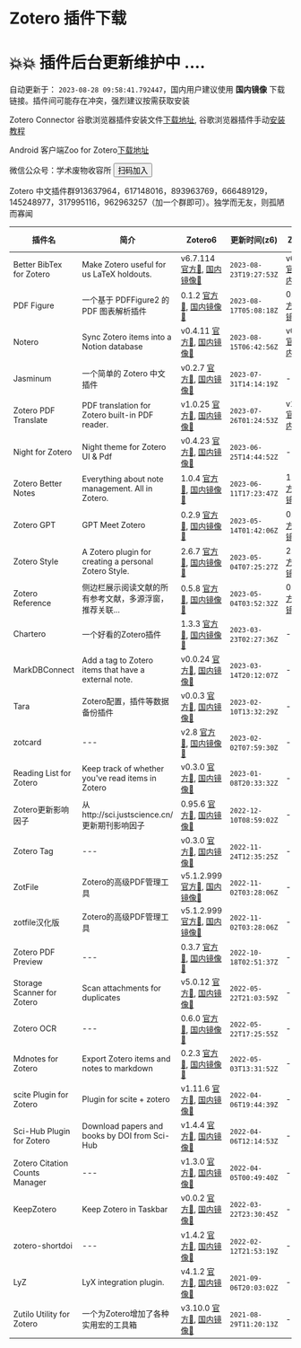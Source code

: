 # Zotero 插件下载

# 💥💥 插件后台更新维护中 ....
自动更新于： `2023-08-28 09:58:41.792447`，国内用户建议使用 **国内镜像** 下载链接。插件间可能存在冲突，强烈建议按需获取安装

Zotero Connector 谷歌浏览器插件安装文件[下载地址](https://crxdl-1257117300.file.myqcloud.com/crx0795607d11df537/ekhagklcjbdpajgpjgmbionohlpdbjgc_v5.0.97.zip), 谷歌浏览器插件手动[安装教程](https://zhuanlan.zhihu.com/p/80305764)

Android 客户端Zoo for Zotero[下载地址](https://ftp.linxingzhong.top/zooforzotero_43_apps.evozi.com.apk)

微信公众号：学术废物收容所 <button onclick="document.getElementById('show_image_popup').style.display='block'">扫码加入</button>
<div id="show_image_popup" style="display: none; position: absolute; top: 10%; left: 50%; z-index: 1000; transform: translate(-50%, -50%);">
  <div class="close-btn-area" style="text-align: right;max-width: 80%;">
    <button id="close-btn" style='color:red;' onclick="document.getElementById('show_image_popup').style.display='none'">X</button> 
  </div>
  <div id="image-show-area" style="max-width: 80%;">
    <img id="large-image" alt="" src="./wechat.jpg">
  </div>
</div>Zotero 中文插件群913637964，617148016，893963769，666489129，145248977，317995116，962963257（加一个群即可）。独学而无友，则孤陋而寡闻

| 插件名 | 简介 |  Zotero6 | 更新时间(z6) | Zotero7 | 更新时间(z7) | GitHub链接 |
| ----- | ----- | ----- | ----- | ----- | ----- | ----- |
| Better BibTex for Zotero | Make Zotero useful for us LaTeX holdouts. | v6.7.114 [官方🔗](https://github.com/retorquere/zotero-better-bibtex/releases/download/v6.7.114/zotero-better-bibtex-6.7.114.xpi), [国内镜像🔗](https://ftp.linxingzhong.top/plugins/Better_BibTex_for_Zotero/zotero-better-bibtex-6.7.114.xpi) | `2023-08-23T19:27:53Z` | v6.7.114 [官方🔗](https://github.com/retorquere/zotero-better-bibtex/releases/download/v6.7.114/zotero-better-bibtex-6.7.114.xpi), [国内镜像🔗](https://ftp.linxingzhong.top/plugins/Better_BibTex_for_Zotero/zotero-better-bibtex-6.7.114.xpi) | `2023-08-23T19:27:53Z` | [🏠](https://github.com/retorquere/zotero-better-bibtex) |
| PDF Figure | 一个基于 PDFFigure2 的 PDF 图表解析插件 | 0.1.2 [官方🔗](https://github.com/MuiseDestiny/zotero-figure/releases/download/0.1.2/zotero-figure.xpi), [国内镜像🔗](https://ftp.linxingzhong.top/plugins/PDF_Figure/zotero-figure_0.1.2.xpi) | `2023-08-17T05:08:18Z` | 0.1.2 [官方🔗](https://github.com/MuiseDestiny/zotero-figure/releases/download/0.1.2/zotero-figure.xpi), [国内镜像🔗](https://ftp.linxingzhong.top/plugins/PDF_Figure/zotero-figure_0.1.2.xpi) | `2023-08-17T05:08:18Z` | [🏠](https://github.com/MuiseDestiny/zotero-figure) |
| Notero | Sync Zotero items into a Notion database | v0.4.11 [官方🔗](https://github.com/dvanoni/notero/releases/download/v0.4.11/notero-0.4.11.xpi), [国内镜像🔗](https://ftp.linxingzhong.top/plugins/Notero/notero-0.4.11.xpi) | `2023-08-15T06:42:56Z` | v0.4.11 [官方🔗](https://github.com/dvanoni/notero/releases/download/v0.4.11/notero-0.4.11.xpi), [国内镜像🔗](https://ftp.linxingzhong.top/plugins/Notero/notero-0.4.11.xpi) | `2023-08-15T06:42:56Z` | [🏠](https://github.com/dvanoni/notero) |
| Jasminum | 一个简单的 Zotero 中文插件 | v0.2.7 [官方🔗](https://github.com/l0o0/jasminum/releases/download/v0.2.7/jasminum-v0.2.7.xpi), [国内镜像🔗](https://ftp.linxingzhong.top/plugins/Jasminum/jasminum-v0.2.7.xpi) | `2023-07-31T14:14:19Z` | --- | `---` | [🏠](https://github.com/l0o0/jasminum) |
| Zotero PDF Translate | PDF translation for Zotero built-in PDF reader. | v1.0.25 [官方🔗](https://github.com/windingwind/zotero-pdf-translate/releases/download/v1.0.25/zotero-pdf-translate.xpi), [国内镜像🔗](https://ftp.linxingzhong.top/plugins/Zotero_PDF_Translate/zotero-pdf-translate_v1.0.25.xpi) | `2023-07-26T01:24:53Z` | v1.0.25 [官方🔗](https://github.com/windingwind/zotero-pdf-translate/releases/download/v1.0.25/zotero-pdf-translate.xpi), [国内镜像🔗](https://ftp.linxingzhong.top/plugins/Zotero_PDF_Translate/zotero-pdf-translate_v1.0.25.xpi) | `2023-07-26T01:24:53Z` | [🏠](https://github.com/windingwind/zotero-pdf-translate) |
| Night for Zotero | Night theme for Zotero UI &amp; Pdf | v0.4.23 [官方🔗](https://github.com/tefkah/zotero-night/releases/download/v0.4.23/night.xpi), [国内镜像🔗](https://ftp.linxingzhong.top/plugins/Night_for_Zotero/night_v0.4.23.xpi) | `2023-06-25T14:44:52Z` | --- | `---` | [🏠](https://github.com/ThomasFKJorna/zotero-night) |
| Zotero Better Notes | Everything about note management. All in Zotero. | 1.0.4 [官方🔗](https://github.com/windingwind/zotero-better-notes/releases/download/1.0.4/zotero-better-notes.xpi), [国内镜像🔗](https://ftp.linxingzhong.top/plugins/Zotero_Better_Notes/zotero-better-notes_1.0.4.xpi) | `2023-06-11T17:23:47Z` | 1.0.4 [官方🔗](https://github.com/windingwind/zotero-better-notes/releases/download/1.0.4/zotero-better-notes.xpi), [国内镜像🔗](https://ftp.linxingzhong.top/plugins/Zotero_Better_Notes/zotero-better-notes_1.0.4.xpi) | `2023-06-11T17:23:47Z` | [🏠](https://github.com/windingwind/zotero-better-notes) |
| Zotero GPT | GPT Meet Zotero | 0.2.9 [官方🔗](https://github.com/MuiseDestiny/zotero-gpt/releases/download/0.2.9/zotero-gpt-129.xpi), [国内镜像🔗](https://ftp.linxingzhong.top/plugins/Zotero_GPT/zotero-gpt-129_0.2.9.xpi) | `2023-05-14T01:42:06Z` | 0.2.9 [官方🔗](https://github.com/MuiseDestiny/zotero-gpt/releases/download/0.2.9/zotero-gpt-129.xpi), [国内镜像🔗](https://ftp.linxingzhong.top/plugins/Zotero_GPT/zotero-gpt-129_0.2.9.xpi) | `2023-05-14T01:42:06Z` | [🏠](https://github.com/MuiseDestiny/zotero-gpt) |
| Zotero Style | A Zotero plugin for creating a personal Zotero Style. | 2.6.7 [官方🔗](https://github.com/MuiseDestiny/zotero-style/releases/download/2.6.7/zotero-style-es-custom.xpi), [国内镜像🔗](https://ftp.linxingzhong.top/plugins/Zotero_Style/zotero-style-es-custom_2.6.7.xpi) | `2023-05-04T07:25:27Z` | 2.6.7 [官方🔗](https://github.com/MuiseDestiny/zotero-style/releases/download/2.6.7/zotero-style-es-custom.xpi), [国内镜像🔗](https://ftp.linxingzhong.top/plugins/Zotero_Style/zotero-style-es-custom_2.6.7.xpi) | `2023-05-04T07:25:27Z` | [🏠](https://github.com/MuiseDestiny/ZoteroStyle) |
| Zotero Reference | 侧边栏展示阅读文献的所有参考文献，多源浮窗，推荐关联... | 0.5.8 [官方🔗](https://github.com/MuiseDestiny/zotero-reference/releases/download/0.5.8/zotero-reference.xpi), [国内镜像🔗](https://ftp.linxingzhong.top/plugins/Zotero_Reference/zotero-reference_0.5.8.xpi) | `2023-05-04T03:52:32Z` | 0.5.8 [官方🔗](https://github.com/MuiseDestiny/zotero-reference/releases/download/0.5.8/zotero-reference.xpi), [国内镜像🔗](https://ftp.linxingzhong.top/plugins/Zotero_Reference/zotero-reference_0.5.8.xpi) | `2023-05-04T03:52:32Z` | [🏠](https://github.com/MuiseDestiny/zotero-reference) |
| Chartero | 一个好看的Zotero插件 | 1.3.3 [官方🔗](https://github.com/volatile-static/Chartero/releases/download/1.3.3/Chartero.xpi), [国内镜像🔗](https://ftp.linxingzhong.top/plugins/Chartero/Chartero_1.3.3.xpi) | `2023-03-23T02:27:36Z` | --- | `---` | [🏠](https://github.com/volatile-static/Chartero) |
| MarkDBConnect | Add a tag to Zotero items that have a external note. | v0.0.24 [官方🔗](https://github.com/daeh/zotero-markdb-connect/releases/download/v0.0.24/MarkDBConnect-0.0.24.xpi), [国内镜像🔗](https://ftp.linxingzhong.top/plugins/MarkDBConnect/MarkDBConnect-0.0.24.xpi) | `2023-03-14T20:12:07Z` | --- | `---` | [🏠](https://github.com/daeh/zotero-obsidian-citations) |
| Tara | Zotero配置，插件等数据备份插件 | v0.0.3 [官方🔗](https://github.com/l0o0/tara/releases/download/v0.0.3/tara.xpi), [国内镜像🔗](https://ftp.linxingzhong.top/plugins/Tara/tara_v0.0.3.xpi) | `2023-02-10T13:32:29Z` | --- | `---` | [🏠](https://github.com/l0o0/tara) |
| zotcard | --- | v2.8 [官方🔗](https://github.com/018/zotcard/releases/download/v2.8/zotcard-2.8.1.xpi), [国内镜像🔗](https://ftp.linxingzhong.top/plugins/zotcard/zotcard-2.8.1.xpi) | `2023-02-02T07:59:30Z` | --- | `---` | [🏠](https://github.com/018/zotcard) |
| Reading List for Zotero | Keep track of whether you've read items in Zotero | v0.3.0 [官方🔗](https://github.com/Dominic-DallOsto/zotero-reading-list/releases/download/v0.3.0/zotero-reading-list-0.3.0.xpi), [国内镜像🔗](https://ftp.linxingzhong.top/plugins/Reading_List_for_Zotero/zotero-reading-list-0.3.0.xpi) | `2023-01-08T20:33:32Z` | --- | `---` | [🏠](https://github.com/Dominic-DallOsto/zotero-reading-list) |
| Zotero更新影响因子 | 从http://sci.justscience.cn/更新期刊影响因子 | 0.95.6 [官方🔗](https://github.com/redleafnew/zotero-updateifs/releases/download/0.95.6/zotero-updateifs.xpi), [国内镜像🔗](https://ftp.linxingzhong.top/plugins/Zotero更新影响因子/zotero-updateifs_0.95.6.xpi) | `2022-12-10T08:59:02Z` | --- | `---` | [🏠](https://github.com/redleafnew/zotero-updateifs) |
| Zotero Tag | --- | v0.3.0 [官方🔗](https://github.com/windingwind/zotero-tag/releases/download/v0.3.0/zotero-tag.xpi), [国内镜像🔗](https://ftp.linxingzhong.top/plugins/Zotero_Tag/zotero-tag_v0.3.0.xpi) | `2022-11-24T12:35:25Z` | --- | `---` | [🏠](https://github.com/windingwind/zotero-tag) |
| ZotFile | Zotero的高级PDF管理工具 | v5.1.2.999 [官方🔗](https://github.com/lychichem/zotfile/releases/download/v5.1.2.999/zotfile-v5.1.2.999-fx.xpi), [国内镜像🔗](https://ftp.linxingzhong.top/plugins/ZotFile/zotfile-v5.1.2.999-fx.xpi) | `2022-11-02T03:28:06Z` | --- | `---` | [🏠](https://github.com/lychichem/zotfile) |
| zotfile汉化版 | Zotero的高级PDF管理工具 | v5.1.2.999 [官方🔗](https://github.com/lychichem/zotfile/releases/download/v5.1.2.999/zotfile-v5.1.2.999-fx.xpi), [国内镜像🔗](https://ftp.linxingzhong.top/plugins/zotfile汉化版/zotfile-v5.1.2.999-fx.xpi) | `2022-11-02T03:28:06Z` | --- | `---` | [🏠](https://github.com/lychichem/zotfile) |
| Zotero PDF Preview | --- | 0.3.7 [官方🔗](https://github.com/windingwind/zotero-pdf-preview/releases/download/0.3.7/zotero-pdf-preview.xpi), [国内镜像🔗](https://ftp.linxingzhong.top/plugins/Zotero_PDF_Preview/zotero-pdf-preview_0.3.7.xpi) | `2022-10-18T02:51:37Z` | --- | `---` | [🏠](https://github.com/windingwind/zotero-pdf-preview) |
| Storage Scanner for Zotero | Scan attachments for duplicates | v5.0.12 [官方🔗](https://github.com/retorquere/zotero-storage-scanner/releases/download/v5.0.12/zotero-storage-scanner-5.0.12.xpi), [国内镜像🔗](https://ftp.linxingzhong.top/plugins/Storage_Scanner_for_Zotero/zotero-storage-scanner-5.0.12.xpi) | `2022-05-22T21:03:59Z` | --- | `---` | [🏠](https://github.com/retorquere/zotero-storage-scanner) |
| Zotero OCR | --- | 0.6.0 [官方🔗](https://github.com/UB-Mannheim/zotero-ocr/releases/download/0.6.0/zotero-ocr-0.6.0.xpi), [国内镜像🔗](https://ftp.linxingzhong.top/plugins/Zotero_OCR/zotero-ocr-0.6.0.xpi) | `2022-05-22T17:25:55Z` | --- | `---` | [🏠](https://github.com/UB-Mannheim/zotero-ocr) |
| Mdnotes for Zotero | Export Zotero items and notes to markdown | 0.2.3 [官方🔗](https://github.com/argenos/zotero-mdnotes/releases/download/0.2.3/mdnotes-0.2.3.xpi), [国内镜像🔗](https://ftp.linxingzhong.top/plugins/Mdnotes_for_Zotero/mdnotes-0.2.3.xpi) | `2022-05-03T13:31:52Z` | --- | `---` | [🏠](https://github.com/argenos/zotero-mdnotes) |
| scite Plugin for Zotero | Plugin for scite + zotero | v1.11.6 [官方🔗](https://github.com/scitedotai/scite-zotero-plugin/releases/download/v1.11.6/zotero-scite-1.11.6.xpi), [国内镜像🔗](https://ftp.linxingzhong.top/plugins/scite_Plugin_for_Zotero/zotero-scite-1.11.6.xpi) | `2022-04-06T19:44:39Z` | --- | `---` | [🏠](https://github.com/scitedotai/scite-zotero-plugin) |
| Sci-Hub Plugin for Zotero | Download papers and books by DOI from Sci-Hub | v1.4.4 [官方🔗](https://github.com/ethanwillis/zotero-scihub/releases/download/v1.4.4/zotero-scihub-1.4.4.xpi), [国内镜像🔗](https://ftp.linxingzhong.top/plugins/Sci-Hub_Plugin_for_Zotero/zotero-scihub-1.4.4.xpi) | `2022-04-06T12:14:53Z` | --- | `---` | [🏠](https://github.com/ethanwillis/zotero-scihub) |
| Zotero Citation Counts Manager | --- | v1.3.0 [官方🔗](https://github.com/eschnett/zotero-citationcounts/releases/download/v1.3.0/zotero-citationcounts-1.3.0.xpi), [国内镜像🔗](https://ftp.linxingzhong.top/plugins/Zotero_Citation_Counts_Manager/zotero-citationcounts-1.3.0.xpi) | `2022-04-05T00:49:40Z` | --- | `---` | [🏠](https://github.com/eschnett/zotero-citationcounts) |
| KeepZotero | Keep Zotero in Taskbar | v0.0.2 [官方🔗](https://github.com/yhmtsai/KeepZotero/releases/download/v0.0.2/keepzotero-0.0.2-fx.xpi), [国内镜像🔗](https://ftp.linxingzhong.top/plugins/KeepZotero/keepzotero-0.0.2-fx.xpi) | `2022-03-22T23:30:45Z` | --- | `---` | [🏠](https://github.com/yhmtsai/KeepZotero) |
| zotero-shortdoi | --- | v1.4.2 [官方🔗](https://github.com/bwiernik/zotero-shortdoi/releases/download/v1.4.2/zotero-doi-manager-1.4.2.xpi), [国内镜像🔗](https://ftp.linxingzhong.top/plugins/zotero-shortdoi/zotero-doi-manager-1.4.2.xpi) | `2022-02-12T21:53:19Z` | --- | `---` | [🏠](https://github.com/bwiernik/zotero-shortdoi) |
| LyZ | LyX integration plugin. | v4.1.2 [官方🔗](https://github.com/wshanks/lyz/releases/download/v4.1.2/lyz.xpi), [国内镜像🔗](https://ftp.linxingzhong.top/plugins/LyZ/lyz_v4.1.2.xpi) | `2021-09-06T20:03:02Z` | --- | `---` | [🏠](https://github.com/wshanks/lyz) |
| Zutilo Utility for Zotero | 一个为Zotero增加了各种实用宏的工具箱 | v3.10.0 [官方🔗](https://github.com/wshanks/Zutilo/releases/download/v3.10.0/zutilo.xpi), [国内镜像🔗](https://ftp.linxingzhong.top/plugins/Zutilo_Utility_for_Zotero/zutilo_v3.10.0.xpi) | `2021-08-29T11:20:13Z` | --- | `---` | [🏠](https://github.com/wshanks/Zutilo) |
